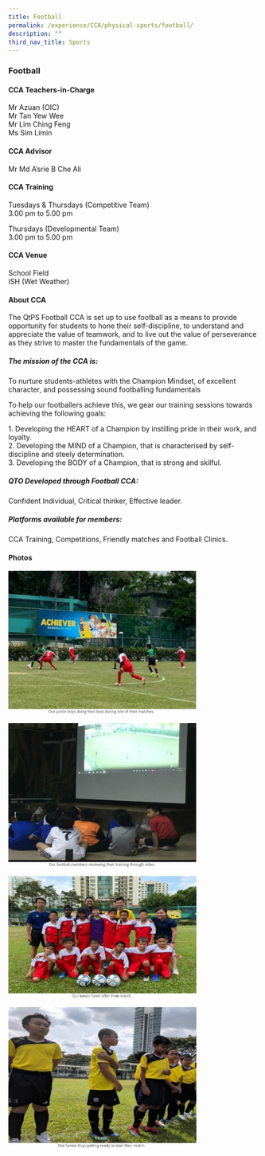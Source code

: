 ```yaml
---
title: Football
permalink: /experience/CCA/physical-sports/football/
description: ""
third_nav_title: Sports
---
```




### **Football**

#### **CCA Teachers-in-Charge**
Mr Azuan (OIC)<br>
Mr Tan Yew Wee<br>
Mr Lim Ching Feng<br>
Ms Sim Limin

#### **CCA Advisor**
Mr Md A’srie B Che Ali

#### **CCA Training**
Tuesdays & Thursdays (Competitive Team)<br>
3.00 pm to 5.00 pm 

Thursdays (Developmental Team)<br>
3.00 pm to 5.00 pm

#### **CCA Venue**
School Field <br>
ISH (Wet Weather)

#### **About CCA**
The QtPS Football CCA is set up to use football as a means to provide opportunity for students to hone their self-discipline, to understand and appreciate the value of teamwork, and to live out the value of perseverance as they strive to master the fundamentals of the game.

##### **The mission of the CCA is:**
To nurture students-athletes with the Champion Mindset, of excellent character, and possessing sound footballing fundamentals

To help our footballers achieve this, we gear our training sessions towards achieving the following goals:

1\.	Developing the HEART of a Champion by instilling pride in their work, and loyalty. <br>
2\.	Developing the MIND of a Champion, that is characterised by self-discipline and steely determination.<br>
3\.	Developing the BODY of a Champion, that is strong and skilful.

##### **QTO Developed through Football CCA:**
Confident Individual, Critical thinker, Effective leader.

##### **Platforms available for members:**
CCA Training, Competitions, Friendly matches and Football Clinics.

#### **Photos**

<img src="/images/football%201.jpg" 
     style="width:75%">

<img src="/images/football%202.jpg" 
     style="width:75%">
		 
<img src="/images/football%203.jpg" 
     style="width:75%">
		 
<img src="/images/football%204.jpg" 
     style="width:75%">		 